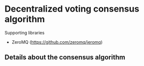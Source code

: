 # Decentralized voting consensus algorithm
Supporting libraries
* ZeroMQ (https://github.com/zeromq/jeromq)

## Details about the consensus algorithm
